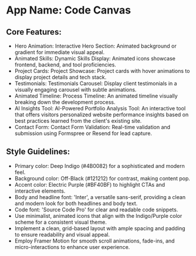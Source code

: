 # **App Name**: Code Canvas

## Core Features:

- Hero Animation: Interactive Hero Section: Animated background or gradient for immediate visual appeal.
- Animated Skills: Dynamic Skills Display: Animated icons showcase frontend, backend, and tool proficiencies.
- Project Cards: Project Showcase: Project cards with hover animations to display project details and tech stack.
- Testimonials: Testimonials Carousel: Display client testimonials in a visually engaging carousel with subtle animations.
- Animated Timeline: Process Timeline: An animated timeline visually breaking down the development process.
- AI Insights Tool: AI-Powered Portfolio Analysis Tool: An interactive tool that offers visitors personalized website performance insights based on best practices learned from the client's existing site.
- Contact Form: Contact Form Validation: Real-time validation and submission using Formspree or Resend for lead capture.

## Style Guidelines:

- Primary color: Deep Indigo (#4B0082) for a sophisticated and modern feel.
- Background color: Off-Black (#121212) for contrast, making content pop.
- Accent color: Electric Purple (#BF40BF) to highlight CTAs and interactive elements.
- Body and headline font: 'Inter', a versatile sans-serif, providing a clean and modern look for both headlines and body text.
- Code font: 'Source Code Pro' for clear and readable code snippets.
- Use minimalist, animated icons that align with the Indigo/Purple color scheme for a consistent visual theme.
- Implement a clean, grid-based layout with ample spacing and padding to ensure readability and visual appeal.
- Employ Framer Motion for smooth scroll animations, fade-ins, and micro-interactions to enhance user experience.